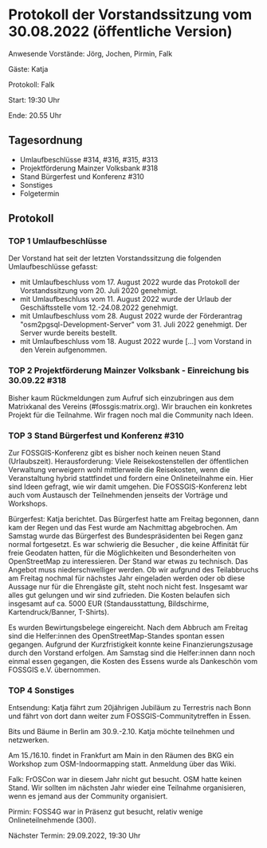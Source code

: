 # Protokoll der Vorstandssitzung vom 30.08.2022 (öffentliche Version)

Anwesende Vorstände: Jörg, Jochen, Pirmin, Falk

Gäste: Katja

Protokoll: Falk

Start: 19:30 Uhr

Ende:  20.55 Uhr

## Tagesordnung

- Umlaufbeschlüsse #314, #316, #315, #313
- Projektförderung Mainzer Volksbank #318
- Stand Bürgerfest und Konferenz #310
- Sonstiges
- Folgetermin


## Protokoll

### TOP 1 Umlaufbeschlüsse

Der Vorstand hat seit der letzten Vorstandssitzung die folgenden
Umlaufbeschlüsse gefasst:

- mit Umlaufbeschluss vom 17. August 2022 wurde das Protokoll der Vorstandssitzung vom 20. Juli 2020 genehmigt.
- mit Umlaufbeschluss vom 11. August 2022 wurde der Urlaub der Geschäftsstelle vom 12.-24.08.2022 genehmigt.
- mit Umlaufbeschluss vom 28. August 2022 wurde der Förderantrag "osm2pgsql-Development-Server" vom 31. Juli 2022 genehmigt. Der Server wurde bereits bestellt. 
- mit Umlaufbeschluss vom 18. August 2022 wurde [...]  vom Vorstand in den Verein aufgenommen.


### TOP 2 Projektförderung Mainzer Volksbank - Einreichung bis 30.09.22 #318

Bisher kaum Rückmeldungen zum Aufruf sich einzubringen aus dem Matrixkanal des Vereins (#fossgis:matrix.org). Wir brauchen ein konkretes Projekt für die Teilnahme. Wir fragen noch mal die Community nach Ideen.


### TOP 3 Stand Bürgerfest und Konferenz #310

Zur FOSSGIS-Konferenz gibt es bisher noch keinen neuen Stand (Urlaubszeit). Herausforderung: Viele Reisekostenstellen der öffentlichen Verwaltung verweigern wohl mittlerweile die Reisekosten, wenn die Veranstaltung hybrid stattfindet und fordern eine Onlineteilnahme ein. Hier sind Ideen gefragt, wie wir damit umgehen. Die FOSSGIS-Konferenz lebt auch vom Austausch der Teilnehmenden jenseits der Vorträge und Workshops.

Bürgerfest: Katja berichtet. Das Bürgerfest hatte am Freitag begonnen, dann kam der Regen und das Fest wurde am Nachmittag abgebrochen. Am Samstag wurde das Bürgerfest des Bundespräsidenten bei Regen ganz normal fortgesetzt. Es war schwierig die Besucher , die keine Affinität für freie Geodaten hatten, für die Möglichkeiten und Besonderheiten von OpenStreetMap zu interessieren. Der Stand war etwas zu technisch. Das Angebot muss niederschwelliger werden. Ob wir aufgrund des Teilabbruchs am Freitag nochmal für nächstes Jahr eingeladen werden oder ob diese Aussage nur für die Ehrengäste gilt, steht noch nicht fest. Insgesamt war alles gut gelungen und wir sind zufrieden. Die Kosten belaufen sich insgesamt auf ca. 5000 EUR (Standausstattung, Bildschirme, Kartendruck/Banner, T-Shirts).

Es wurden Bewirtungsbelege eingereicht. Nach dem Abbruch am Freitag sind die Helfer:innen des OpenStreetMap-Standes spontan essen gegangen. Aufgrund der Kurzfristigkeit konnte keine Finanzierungszusage durch den Vorstand erfolgen. Am Samstag sind die Helfer:innen dann noch einmal essen gegangen, die Kosten des Essens wurde als Dankeschön vom FOSSGIS e.V. übernommen.



### TOP 4 Sonstiges

Entsendung: Katja fährt zum 20jährigen Jubiläum zu Terrestris nach Bonn und fährt von dort dann weiter zum FOSSGIS-Communitytreffen in Essen.

Bits und Bäume in Berlin am 30.9.-2.10. Katja möchte teilnehmen und netzwerken.

Am 15./16.10. findet in Frankfurt am Main in den Räumen des BKG ein Workshop zum OSM-Indoormapping statt. Anmeldung über das Wiki.

Falk: FrOSCon war in diesem Jahr nicht gut besucht. OSM hatte keinen Stand. Wir sollten im nächsten Jahr wieder eine Teilnahme organisieren, wenn es jemand aus der Community organisiert.

Pirmin: FOSS4G war in Präsenz gut besucht, relativ wenige Onlineteilnehmende (300).


Nächster Termin: 29.09.2022, 19:30 Uhr